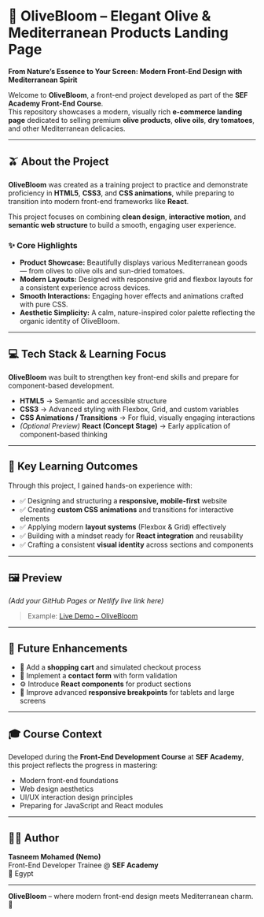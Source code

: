 # 🌿 OliveBloom – Elegant Olive & Mediterranean Products Landing Page

**From Nature’s Essence to Your Screen: Modern Front-End Design with Mediterranean Spirit**

Welcome to **OliveBloom**, a front-end project developed as part of the **SEF Academy Front-End Course**.  
This repository showcases a modern, visually rich **e-commerce landing page** dedicated to selling premium **olive products**, **olive oils**, **dry tomatoes**, and other Mediterranean delicacies.

---

## 🫒 About the Project

**OliveBloom** was created as a training project to practice and demonstrate proficiency in **HTML5**, **CSS3**, and **CSS animations**, while preparing to transition into modern front-end frameworks like **React**.

This project focuses on combining **clean design**, **interactive motion**, and **semantic web structure** to build a smooth, engaging user experience.

### ✨ Core Highlights
- **Product Showcase:** Beautifully displays various Mediterranean goods — from olives to olive oils and sun-dried tomatoes.  
- **Modern Layouts:** Designed with responsive grid and flexbox layouts for a consistent experience across devices.  
- **Smooth Interactions:** Engaging hover effects and animations crafted with pure CSS.  
- **Aesthetic Simplicity:** A calm, nature-inspired color palette reflecting the organic identity of OliveBloom.

---

## 💻 Tech Stack & Learning Focus

**OliveBloom** was built to strengthen key front-end skills and prepare for component-based development.

- **HTML5** → Semantic and accessible structure  
- **CSS3** → Advanced styling with Flexbox, Grid, and custom variables  
- **CSS Animations / Transitions** → For fluid, visually engaging interactions  
- *(Optional Preview)* **React (Concept Stage)** → Early application of component-based thinking  

---

## 🎯 Key Learning Outcomes

Through this project, I gained hands-on experience with:

- ✅ Designing and structuring a **responsive, mobile-first** website  
- ✅ Creating **custom CSS animations** and transitions for interactive elements  
- ✅ Applying modern **layout systems** (Flexbox & Grid) effectively  
- ✅ Building with a mindset ready for **React integration** and reusability  
- ✅ Crafting a consistent **visual identity** across sections and components  

---

## 🖼️ Preview

*(Add your GitHub Pages or Netlify live link here)*  
> Example: [Live Demo – OliveBloom](https://yourusername.github.io/olivebloom)

---

## 🧩 Future Enhancements

- 🛒 Add a **shopping cart** and simulated checkout process  
- 💬 Implement a **contact form** with form validation  
- ⚙️ Introduce **React components** for product sections  
- 📱 Improve advanced **responsive breakpoints** for tablets and large screens  

---

## 🎓 Course Context

Developed during the **Front-End Development Course** at **SEF Academy**, this project reflects the progress in mastering:
- Modern front-end foundations  
- Web design aesthetics  
- UI/UX interaction design principles  
- Preparing for JavaScript and React modules  

---

## 👩‍💻 Author

**Tasneem Mohamed (Nemo)**  
Front-End Developer Trainee @ **SEF Academy**  
📍 Egypt  

---

**OliveBloom** – where modern front-end design meets Mediterranean charm. 🌿  
